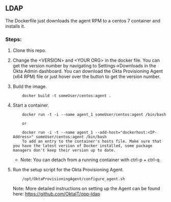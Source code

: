 ## LDAP
The Dockerfile just downloads the agent RPM to a centos 7 container and installs it. 

### Steps:
1. Clone this repo.
2. Change the \<VERSION\> and \<YOUR ORG\> in the docker file. You can get the version number by navigating to Settings->Downloads in the Okta Admin dashboard. You can download the Okta Provisioning Agent (x64 RPM) file or just hover over the button to get the version number.
3. Build the image.

	```Shell
		docker build -t someUser/centos:agent .
	```

4. Start a container.

	```Shell
		docker run -t -i --name agent_1 someUser/centos:agent /bin/bash
		
		or
		
		docker run -i -t --name agent_1 --add-host="dockerhost:<IP-Address>" someUser/centos:agent /bin/bash
		To add an entry to the container's hosts file. Make sure that you have the latest version of Docker installed, some package managers don't keep their version up to date.
	```

	- Note: You can detach from a running container with ctrl-p + ctrl-q.
5. Run the setup script for the Okta Provisioning Agent.

	```Shell
		/opt/OktaProvisioningAgent/configure_agent.sh
	```

	Note: More detailed instructions on setting up the Agent can be found here: https://github.com/OktaIT/opp-ldap
